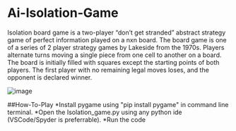 # Ai-Isolation-Game

Isolation board game is a two-player “don’t get stranded” abstract strategy game of perfect information played on a nxn board. The board game is one of a series of 2 player strategy games by Lakeside from the 1970s.
Players alternate turns moving a single piece from one cell to another on a board. The board is initially filled with squares except the starting points of both players.
The first player with no remaining legal moves loses, and the opponent is declared winner.

![image](https://user-images.githubusercontent.com/34398984/179341225-199410f1-e00e-4e32-819a-240b141c28db.png)

##How-To-Play
*Install pygame using "pip install pygame" in command line terminal.
*Open the Isolation_game.py using any python ide (VSCode/Spyder is preferrable).
*Run the code
